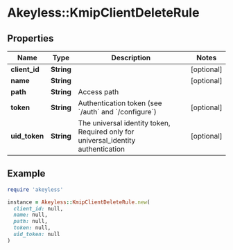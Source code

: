 # Akeyless::KmipClientDeleteRule

## Properties

| Name | Type | Description | Notes |
| ---- | ---- | ----------- | ----- |
| **client_id** | **String** |  | [optional] |
| **name** | **String** |  | [optional] |
| **path** | **String** | Access path |  |
| **token** | **String** | Authentication token (see &#x60;/auth&#x60; and &#x60;/configure&#x60;) | [optional] |
| **uid_token** | **String** | The universal identity token, Required only for universal_identity authentication | [optional] |

## Example

```ruby
require 'akeyless'

instance = Akeyless::KmipClientDeleteRule.new(
  client_id: null,
  name: null,
  path: null,
  token: null,
  uid_token: null
)
```


